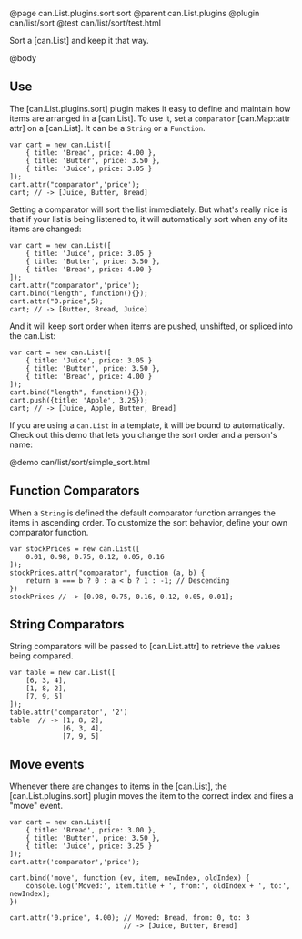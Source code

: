 @page can.List.plugins.sort sort
@parent can.List.plugins
@plugin can/list/sort
@test can/list/sort/test.html

Sort a [can.List] and keep it that way.

@body

## Use

The [can.List.plugins.sort] plugin makes it easy to define
and maintain how items are arranged in a [can.List]. To use it,
set a `comparator` [can.Map::attr attr] on a [can.List]. It can be a
`String` or a `Function`.

```
var cart = new can.List([
	{ title: 'Bread', price: 4.00 },
	{ title: 'Butter', price: 3.50 },
	{ title: 'Juice', price: 3.05 }
]);
cart.attr("comparator",'price');
cart; // -> [Juice, Butter, Bread]
```

Setting a comparator will sort the list immediately. But what's really nice
is that if your list is being listened to, it will automatically sort when
any of its items are changed:

```
var cart = new can.List([
	{ title: 'Juice', price: 3.05 }
	{ title: 'Butter', price: 3.50 },
	{ title: 'Bread', price: 4.00 }
]);
cart.attr("comparator",'price');
cart.bind("length", function(){});
cart.attr("0.price",5);
cart; // -> [Butter, Bread, Juice]
```

And it will keep sort order when items are pushed, unshifted, or spliced into the can.List:

```
var cart = new can.List([
	{ title: 'Juice', price: 3.05 }
	{ title: 'Butter', price: 3.50 },
	{ title: 'Bread', price: 4.00 }
]);
cart.bind("length", function(){});
cart.push({title: 'Apple', 3.25});
cart; // -> [Juice, Apple, Butter, Bread]
```

If you are using a `can.List` in a template, it will be bound to 
automatically.  Check out this demo that lets you change the sort order
and a person's name:

@demo can/list/sort/simple_sort.html

## Function Comparators

When a `String` is defined the default comparator function
arranges the items in ascending order. To customize the sort behavior,
define your own comparator function.

```
var stockPrices = new can.List([
	0.01, 0.98, 0.75, 0.12, 0.05, 0.16
]);
stockPrices.attr("comparator", function (a, b) {
	return a === b ? 0 : a < b ? 1 : -1; // Descending
})
stockPrices // -> [0.98, 0.75, 0.16, 0.12, 0.05, 0.01];

```

## String Comparators

String comparators will be passed to [can.List.attr] to
retrieve the values being compared.

```
var table = new can.List([
	[6, 3, 4],
	[1, 8, 2],
	[7, 9, 5]
]);
table.attr('comparator', '2')
table  // -> [1, 8, 2],
             [6, 3, 4],
             [7, 9, 5]
```


## Move events

Whenever there are changes to items in the [can.List], the
[can.List.plugins.sort] plugin moves the item to the correct
index and fires a "move" event.

```
var cart = new can.List([
	{ title: 'Bread', price: 3.00 },
	{ title: 'Butter', price: 3.50 },
	{ title: 'Juice', price: 3.25 }
]);
cart.attr('comparator','price');

cart.bind('move', function (ev, item, newIndex, oldIndex) {
	console.log('Moved:', item.title + ', from:', oldIndex + ', to:', newIndex);
})

cart.attr('0.price', 4.00); // Moved: Bread, from: 0, to: 3
							// -> [Juice, Butter, Bread]
```
